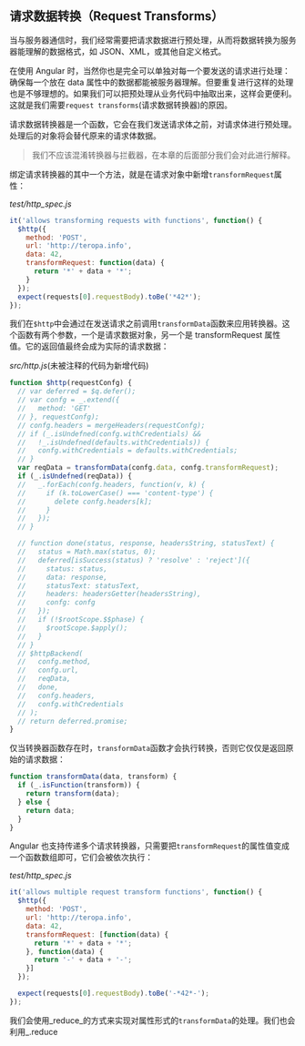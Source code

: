 ## 请求数据转换（Request Transforms）

当与服务器通信时，我们经常需要把请求数据进行预处理，从而将数据转换为服务器能理解的数据格式，如 JSON、XML，或其他自定义格式。

在使用 Angular 时，当然你也是完全可以单独对每一个要发送的请求进行处理：确保每一个放在 data 属性中的数据都能被服务器理解。但要重复进行这样的处理也是不够理想的。如果我们可以把预处理从业务代码中抽取出来，这样会更便利。这就是我们需要`request transforms`(请求数据转换器)的原因。

请求数据转换器是一个函数，它会在我们发送请求体之前，对请求体进行预处理。处理后的对象将会替代原来的请求体数据。

> 我们不应该混淆转换器与拦截器，在本章的后面部分我们会对此进行解释。

绑定请求转换器的其中一个方法，就是在请求对象中新增`transformRequest`属性：

_test/http_spec.js_

```js
it('allows transforming requests with functions', function() {
  $http({
    method: 'POST',
    url: 'http://teropa.info',
    data: 42,
    transformRequest: function(data) {
      return '*' + data + '*';
    }
  });
  expect(requests[0].requestBody).toBe('*42*');
});
```

我们在`$http`中会通过在发送请求之前调用`transformData`函数来应用转换器。这个函数有两个参数，一个是请求数据对象，另一个是 transformRequest 属性值。它的返回值最终会成为实际的请求数据：

_src/http.js_(未被注释的代码为新增代码)

```js
function $http(requestConfg) {
  // var deferred = $q.defer();
  // var confg = _.extend({
  //   method: 'GET'
  // }, requestConfg);
  // confg.headers = mergeHeaders(requestConfg);
  // if (_.isUndefned(confg.withCredentials) &&
  //   !_.isUndefned(defaults.withCredentials)) {
  //   confg.withCredentials = defaults.withCredentials;
  // }
  var reqData = transformData(confg.data, confg.transformRequest);
  if (_.isUndefned(reqData)) {
  //   _.forEach(confg.headers, function(v, k) {
  //     if (k.toLowerCase() === 'content-type') {
  //       delete confg.headers[k];
  //     }
  //   });
  // }

  // function done(status, response, headersString, statusText) {
  //   status = Math.max(status, 0);
  //   deferred[isSuccess(status) ? 'resolve' : 'reject']({
  //     status: status,
  //     data: response,
  //     statusText: statusText,
  //     headers: headersGetter(headersString),
  //     confg: confg
  //   });
  //   if (!$rootScope.$$phase) {
  //     $rootScope.$apply();
  //   }
  // }
  // $httpBackend(
  //   confg.method,
  //   confg.url,
  //   reqData,
  //   done,
  //   confg.headers,
  //   confg.withCredentials
  // );
  // return deferred.promise;
}
```

仅当转换器函数存在时，`transformData`函数才会执行转换，否则它仅仅是返回原始的请求数据：

```js
function transformData(data, transform) {
  if (_.isFunction(transform)) {
    return transform(data);
  } else {
    return data;
  }
}
```

Angular 也支持传递多个请求转换器，只需要把`transformRequest`的属性值变成一个函数数组即可，它们会被依次执行：

_test/http_spec.js_

```js
it('allows multiple request transform functions', function() {
  $http({
    method: 'POST',
    url: 'http://teropa.info',
    data: 42,
    transformRequest: [function(data) {
      return '*' + data + '*';
    }, function(data) {
      return '-' + data + '-';
    }]
  });

  expect(requests[0].requestBody).toBe('-*42*-');
});
```

我们会使用_reduce_的方式来实现对属性形式的`transformData`的处理。我们也会利用_.reduce